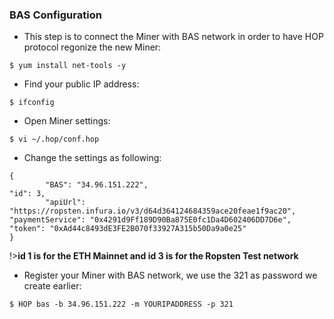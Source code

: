 ### BAS Configuration <!-- {docsify-ignore} -->

+ This step is to connect the Miner with BAS network in order to have HOP protocol regonize the new Miner:

```console
$ yum install net-tools -y
```

+ Find your public IP address:

```console
$ ifconfig
```

+ Open Miner settings:

```console
$ vi ~/.hop/conf.hop
```

+ Change the settings as following:

```
{
        "BAS": "34.96.151.222",                                                                                                 "id": 3,
        "apiUrl": "https://ropsten.infura.io/v3/d64d364124684359ace20feae1f9ac20",                                              "paymentService": "0x4291d9Ff189D90Ba875E0fc1Da4D602406DD7D6e",                                                         "token": "0xAd44c8493dE3FE2B070f33927A315b50Da9a0e25"                                                           
}
```

!>**id 1 is for the ETH Mainnet and id 3 is for the Ropsten Test network**

+ Register your Miner with BAS network, we use the 321 as password we create earlier:

```console
$ HOP bas -b 34.96.151.222 -m YOURIPADDRESS -p 321
```

